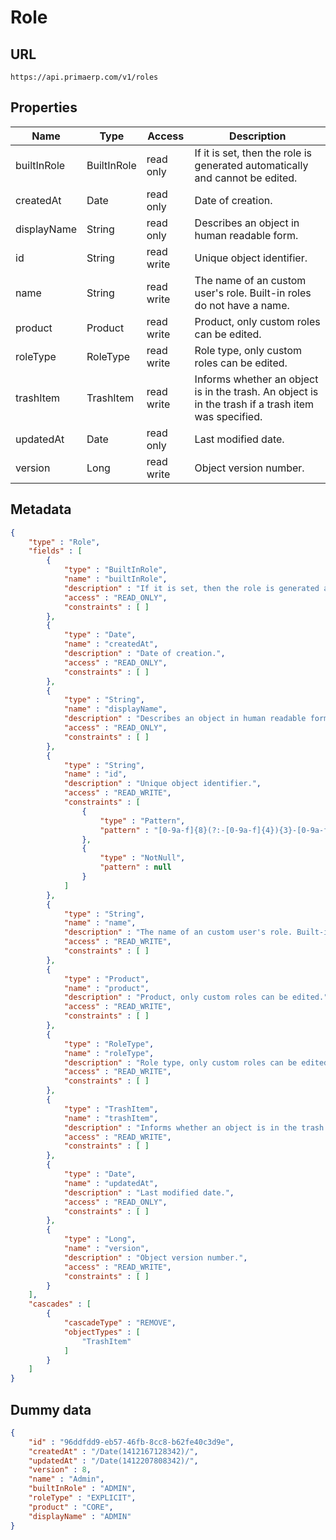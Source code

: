 Role
==

## URL

	https://api.primaerp.com/v1/roles

## Properties

| Name        | Type        | Access     | Description                                                                                         |
|-------------|-------------|------------|-----------------------------------------------------------------------------------------------------|
| builtInRole | BuiltInRole | read only  | If it is set, then the role is generated automatically and cannot be edited.                        |
| createdAt   | Date        | read only  | Date of creation.                                                                                   |
| displayName | String      | read only  | Describes an object in human readable form.                                                         |
| id          | String      | read write | Unique object identifier.                                                                           |
| name        | String      | read write | The name of an custom user's role. Built-in roles do not have a name.                               |
| product     | Product     | read write | Product, only custom roles can be edited.                                                           |
| roleType    | RoleType    | read write | Role type, only custom roles can be edited.                                                         |
| trashItem   | TrashItem   | read write | Informs whether an object is in the trash. An object is in the trash if a trash item was specified. |
| updatedAt   | Date        | read only  | Last modified date.                                                                                 |
| version     | Long        | read write | Object version number.                                                                              |

## Metadata

```JSON
{
	"type" : "Role",
	"fields" : [
		{
			"type" : "BuiltInRole",
			"name" : "builtInRole",
			"description" : "If it is set, then the role is generated automatically and cannot be edited.",
			"access" : "READ_ONLY",
			"constraints" : [ ]
		},
		{
			"type" : "Date",
			"name" : "createdAt",
			"description" : "Date of creation.",
			"access" : "READ_ONLY",
			"constraints" : [ ]
		},
		{
			"type" : "String",
			"name" : "displayName",
			"description" : "Describes an object in human readable form.",
			"access" : "READ_ONLY",
			"constraints" : [ ]
		},
		{
			"type" : "String",
			"name" : "id",
			"description" : "Unique object identifier.",
			"access" : "READ_WRITE",
			"constraints" : [
				{
					"type" : "Pattern",
					"pattern" : "[0-9a-f]{8}(?:-[0-9a-f]{4}){3}-[0-9a-f]{12}"
				},
				{
					"type" : "NotNull",
					"pattern" : null
				}
			]
		},
		{
			"type" : "String",
			"name" : "name",
			"description" : "The name of an custom user's role. Built-in roles do not have a name.",
			"access" : "READ_WRITE",
			"constraints" : [ ]
		},
		{
			"type" : "Product",
			"name" : "product",
			"description" : "Product, only custom roles can be edited.",
			"access" : "READ_WRITE",
			"constraints" : [ ]
		},
		{
			"type" : "RoleType",
			"name" : "roleType",
			"description" : "Role type, only custom roles can be edited.",
			"access" : "READ_WRITE",
			"constraints" : [ ]
		},
		{
			"type" : "TrashItem",
			"name" : "trashItem",
			"description" : "Informs whether an object is in the trash. An object is in the trash if a trash item was specified.",
			"access" : "READ_WRITE",
			"constraints" : [ ]
		},
		{
			"type" : "Date",
			"name" : "updatedAt",
			"description" : "Last modified date.",
			"access" : "READ_ONLY",
			"constraints" : [ ]
		},
		{
			"type" : "Long",
			"name" : "version",
			"description" : "Object version number.",
			"access" : "READ_WRITE",
			"constraints" : [ ]
		}
	],
	"cascades" : [
		{
			"cascadeType" : "REMOVE",
			"objectTypes" : [
				"TrashItem"
			]
		}
	]
}
```

## Dummy data

```JSON
{
	"id" : "96ddfdd9-eb57-46fb-8cc8-b62fe40c3d9e",
	"createdAt" : "/Date(1412167128342)/",
	"updatedAt" : "/Date(1412207808342)/",
	"version" : 8,
	"name" : "Admin",
	"builtInRole" : "ADMIN",
	"roleType" : "EXPLICIT",
	"product" : "CORE",
	"displayName" : "ADMIN"
}
```
